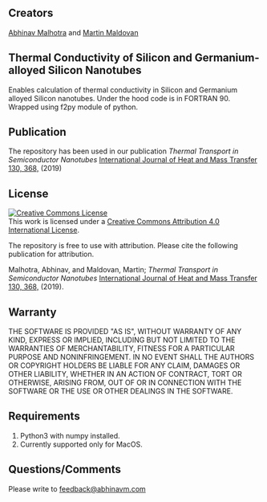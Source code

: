 ## Creators
[Abhinav Malhotra](https://abhinavm.com) and [Martin Maldovan](http://maldovan.gatech.edu)

## Thermal Conductivity of Silicon and Germanium-alloyed Silicon Nanotubes
Enables calculation of thermal conductivity in Silicon and Germanium alloyed Silicon nanotubes. Under the hood code is in FORTRAN 90. Wrapped using f2py module of python.

## Publication
The repository has been used in our publication *Thermal Transport in Semiconductor Nanotubes* [International Journal of Heat and Mass Transfer 130, 368,](https://doi.org/10.1016/j.ijheatmasstransfer.2018.10.068) (2019)

## License
<a rel="license" href="http://creativecommons.org/licenses/by/4.0/"><img alt="Creative Commons License" style="border-width:0" src="https://i.creativecommons.org/l/by/4.0/88x31.png" /></a><br />This work is licensed under a <a rel="license" href="http://creativecommons.org/licenses/by/4.0/">Creative Commons Attribution 4.0 International License</a>.

The repository is free to use with attribution. Please cite the following publication for attribution.

Malhotra, Abhinav, and Maldovan, Martin; *Thermal Transport in Semiconductor Nanotubes* [International Journal of Heat and Mass Transfer 130, 368,](https://doi.org/10.1016/j.ijheatmasstransfer.2018.10.068) (2019).

## Warranty
THE SOFTWARE IS PROVIDED "AS IS", WITHOUT WARRANTY OF ANY KIND, EXPRESS OR IMPLIED, INCLUDING BUT NOT LIMITED TO THE WARRANTIES OF MERCHANTABILITY, FITNESS FOR A PARTICULAR PURPOSE AND NONINFRINGEMENT. IN NO EVENT SHALL THE AUTHORS OR COPYRIGHT HOLDERS BE LIABLE FOR ANY CLAIM, DAMAGES OR OTHER LIABILITY, WHETHER IN AN ACTION OF CONTRACT, TORT OR OTHERWISE, ARISING FROM, OUT OF OR IN CONNECTION WITH THE SOFTWARE OR THE USE OR OTHER DEALINGS IN THE SOFTWARE.

## Requirements
1. Python3 with numpy installed. 
2. Currently supported only for MacOS.

## Questions/Comments
Please write to feedback@abhinavm.com
